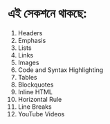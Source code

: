 # এই সেকশনে থাকছে:

1. Headers
2. Emphasis
3. Lists
4. Links
5. Images
6. Code and Syntax Highlighting
7. Tables
8. Blockquotes
9. Inline HTML
10. Horizontal Rule
11. Line Breaks
12. YouTube Videos